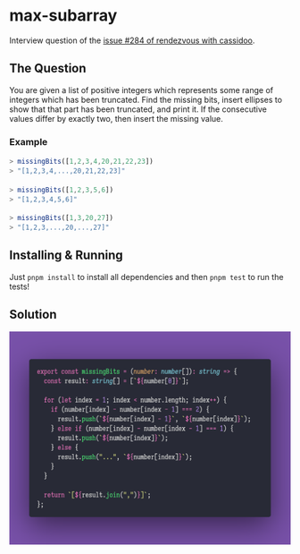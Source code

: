# max-subarray

Interview question of the [issue #284 of rendezvous with cassidoo](https://buttondown.email/cassidoo/archive/the-best-prophet-of-the-future-is-the-past-lord/).

## The Question

You are given a list of positive integers which represents some range of integers which has been
truncated. Find the missing bits, insert ellipses to show that that part has been truncated, and
print it. If the consecutive values differ by exactly two, then insert the missing value.

### Example

```js
> missingBits([1,2,3,4,20,21,22,23])
> "[1,2,3,4,...,20,21,22,23]"

> missingBits([1,2,3,5,6])
> "[1,2,3,4,5,6]"

> missingBits([1,3,20,27])
> "[1,2,3,...,20,...,27]"
```

## Installing & Running

Just `pnpm install` to install all dependencies and then `pnpm test` to run the tests!

## Solution

![Code Polaroid](./code-screenshot.png)
